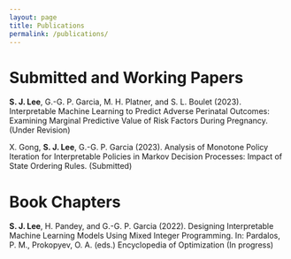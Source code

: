 ```yaml
---
layout: page
title: Publications
permalink: /publications/
---
```


# Submitted and Working Papers
<strong>S. J. Lee</strong>, G.-G. P. Garcia, M. H. Platner, and S. L. Boulet (2023). Interpretable Machine Learning to Predict Adverse Perinatal Outcomes:
Examining Marginal Predictive Value of Risk Factors During Pregnancy.
(Under Revision)

X. Gong, <strong>S. J. Lee</strong>, G.-G. P. Garcia (2023). Analysis of Monotone Policy Iteration for Interpretable Policies in Markov Decision Processes: Impact of State Ordering Rules. (Submitted)

# Book Chapters
<strong>S. J. Lee</strong>, H. Pandey, and G.-G. P. Garcia (2022). Designing Interpretable Machine Learning
Models Using Mixed Integer Programming. In: Pardalos, P. M., Prokopyev, O. A. (eds.) Encyclopedia of Optimization (In progress)